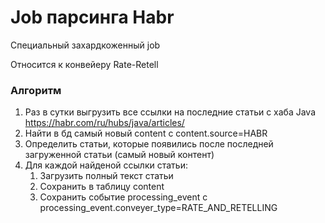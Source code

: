 
# Job парсинга Habr

Специальный захардкоженный job

Относится к конвейеру Rate-Retell

### Алгоритм

1. Раз в сутки выгрузить все ссылки на последние статьи с хаба Java https://habr.com/ru/hubs/java/articles/
2. Найти в бд самый новый content с content.source=HABR
3. Определить статьи, которые появились после последней загруженной статьи (самый новый контент)
4. Для каждой найденой ссылки статьи:
   1. Загрузить полный текст статьи
   2. Сохранить в таблицу content
   3. Сохранить событие processing_event с processing_event.conveyer_type=RATE_AND_RETELLING